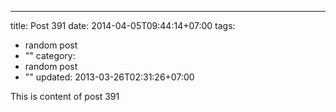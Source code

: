 ---
title: Post 391
date: 2014-04-05T09:44:14+07:00
tags:
  - random post
  - ""
category:
  - random post
  - ""
updated: 2013-03-26T02:31:26+07:00

This is content of post 391